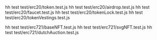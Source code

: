 hh test test/erc20/token.test.js
hh test test/erc20/airdrop.test.js
hh test test/erc20/faucet.test.js
hh test test/erc20/tokenLock.test.js
hh test test/erc20/tokenVestings.test.js

hh test test/erc721/baseNFT.test.js
hh test test/erc721/svgNFT.test.js
hh test test/erc721/dutchAuction.test.js
